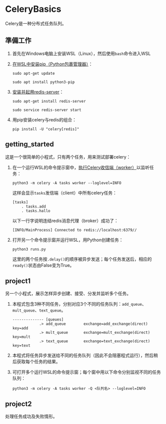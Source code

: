 # CeleryBasics

Celery是一种分布式任务队列。

## 準備工作

1. 首先在Windows电脑上安装WSL（Linux），然后使用```bash```命令进入WSL

2. [在WSL中安装pip（Python包裹管理器）](https://askubuntu.com/questions/1384406/unable-to-install-pip-into-wsl-ubuntu)：
    ```
    sudo apt-get update
    ```
    ```
    sudo apt install python3-pip
    ```

3. [安装并起用redis-server](https://stackoverflow.com/questions/36088409/error-111-connecting-to-localhost6379-connection-refused-django-heroku)：
    ```
    sudo apt-get install redis-server
    ```
    ```
    sudo service redis-server start
    ```

4. 用pip安装celery与redis的组合：
    ```
    pip install -U "celery[redis]"
    ```


## getting_started

这是一个很简单的小程式，只有两个任务，用来测试部署celery：

1. 在一个运行WSL的命令提示窗中，[执行Celery收信端（worker）](https://stackoverflow.com/questions/70618461/zsh-command-not-found-celery)以监听任务：
    ```
    python3 -m celery -A tasks worker --loglevel=INFO
    ```
    这样会显示```tasks```发信端（client）中所有celery任务：
    ```
    [tasks] 
        . tasks.add 
        . tasks.hallo
    ```
    以下一行字说明连结redis消息代理（broker）成功了：
    ```
    [INFO/MainProcess] Connected to redis://localhost:6379//
    ```

2. 打开另一个命令提示窗并运行WSL，用Python创建任务：
    ```
    python3 runs.py
    ```
    这里的两个任务按```.delay()```的顺序被异步发送；每个任务发送后，相应的```ready()```状态由False变为True。


## project1

另一个小程式，展示怎样异步创建、接受、分发并监听多个任务。

1. 本程式包含3种不同任务，分别对应3个不同的任务队列：```add_queue```、```mult_queue```、```text_queue```。
    ```
    -------------- [queues]
                .> add_queue        exchange=add_exchange(direct) key=add
                .> mult_queue       exchange=mult_exchange(direct) key=mult
                .> text_queue       exchange=text_exchange(direct) key=text
    ```

2. 本程式将任务异步发送给不同的任务队列（因此不会阻塞程式运行），然后稍后获取每个任务的结果。

3. 可打开多个运行WSL的命令提示窗；每个窗中用以下命令分别监视不同的任务队列：
    ```
    python3 -m celery -A tasks worker -Q <队列名> --loglevel=INFO
    ```


## project2

处理任务成功及失败情形。
